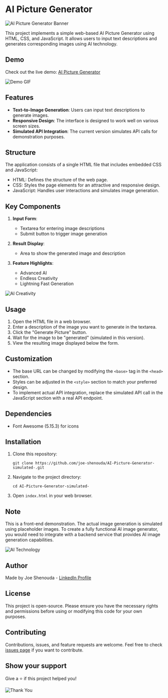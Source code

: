 # AI Picture Generator

![AI Picture Generator Banner](https://source.unsplash.com/random/1600x900/?ai,technology)

This project implements a simple web-based AI Picture Generator using HTML, CSS, and JavaScript. It allows users to input text descriptions and generates corresponding images using AI technology.

## Demo

Check out the live demo: [AI Picture Generator](https://joe-shenouda.github.io/AI-Picture-Generator-simulated-/)

![Demo GIF](https://media.giphy.com/media/v1.Y2lkPTc5MGI3NjExcDJmd3ZxMm9vYXZjczh2aWl5aHgwc3RrYTVnZzA0bW1xdmdzazN5ZiZlcD12MV9pbnRlcm5hbF9naWZfYnlfaWQmY3Q9Zw/l3vRmGmaaB6nAFnPO/giphy.gif)

## Features

- **Text-to-Image Generation**: Users can input text descriptions to generate images.
- **Responsive Design**: The interface is designed to work well on various screen sizes.
- **Simulated API Integration**: The current version simulates API calls for demonstration purposes.

## Structure

The application consists of a single HTML file that includes embedded CSS and JavaScript:

- HTML: Defines the structure of the web page.
- CSS: Styles the page elements for an attractive and responsive design.
- JavaScript: Handles user interactions and simulates image generation.

## Key Components

1. **Input Form**: 
   - Textarea for entering image descriptions
   - Submit button to trigger image generation

2. **Result Display**:
   - Area to show the generated image and description

3. **Feature Highlights**:
   - Advanced AI
   - Endless Creativity
   - Lightning Fast Generation

![AI Creativity](https://source.unsplash.com/random/800x400/?ai,creativity)

## Usage

1. Open the HTML file in a web browser.
2. Enter a description of the image you want to generate in the textarea.
3. Click the "Generate Picture" button.
4. Wait for the image to be "generated" (simulated in this version).
5. View the resulting image displayed below the form.

## Customization

- The base URL can be changed by modifying the `<base>` tag in the `<head>` section.
- Styles can be adjusted in the `<style>` section to match your preferred design.
- To implement actual API integration, replace the simulated API call in the JavaScript section with a real API endpoint.

## Dependencies

- Font Awesome (5.15.3) for icons

## Installation

1. Clone this repository:
   ```
   git clone https://github.com/joe-shenouda/AI-Picture-Generator-simulated-.git
   ```
2. Navigate to the project directory:
   ```
   cd AI-Picture-Generator-simulated-
   ```
3. Open `index.html` in your web browser.

## Note

This is a front-end demonstration. The actual image generation is simulated using placeholder images. To create a fully functional AI image generator, you would need to integrate with a backend service that provides AI image generation capabilities.

![AI Technology](https://source.unsplash.com/random/800x400/?technology,future)

## Author

Made by Joe Shenouda - [LinkedIn Profile](https://www.linkedin.com/in/josephshenouda/)

## License

This project is open-source. Please ensure you have the necessary rights and permissions before using or modifying this code for your own purposes.

## Contributing

Contributions, issues, and feature requests are welcome. Feel free to check [issues page](https://github.com/joe-shenouda/AI-Picture-Generator-simulated-/issues) if you want to contribute.

## Show your support

Give a ⭐️ if this project helped you!

![Thank You](https://source.unsplash.com/random/800x400/?thanks,coding)
